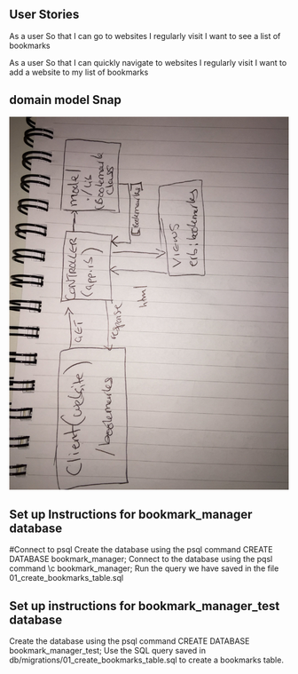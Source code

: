 ## User Stories


As a user
So that I can go to websites I regularly visit
I want to see a list of bookmarks

As a user
So that I can quickly navigate to websites I regularly visit
I want to add a website to my list of bookmarks


## domain model Snap

![Domain model snap for user story](https://github.com/sibamunsanje/bookmark_manager/blob/master/Image%20from%20iOS.jpg)


## Set up Instructions for bookmark_manager database

#Connect to psql
Create the database using the psql command CREATE DATABASE bookmark_manager;
Connect to the database using the pqsl command \c bookmark_manager;
Run the query we have saved in the file 01_create_bookmarks_table.sql


## Set up instructions for bookmark_manager_test database
Create the database using the psql command CREATE DATABASE bookmark_manager_test;
Use the SQL query saved in db/migrations/01_create_bookmarks_table.sql to create a bookmarks table.
